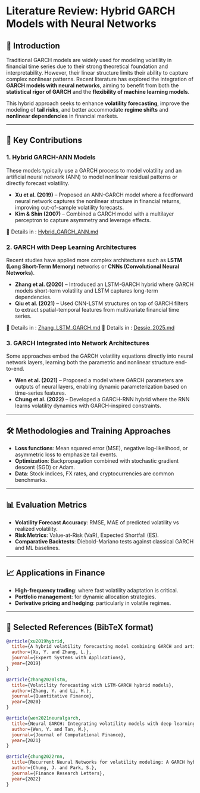 # Literature Review: Hybrid GARCH Models with Neural Networks

## 🧠 Introduction

Traditional GARCH models are widely used for modeling volatility in financial time series due to their strong theoretical foundation and interpretability. However, their linear structure limits their ability to capture complex nonlinear patterns. Recent literature has explored the integration of **GARCH models with neural networks**, aiming to benefit from both the **statistical rigor of GARCH** and the **flexibility of machine learning models**.

This hybrid approach seeks to enhance **volatility forecasting**, improve the modeling of **tail risks**, and better accommodate **regime shifts** and **nonlinear dependencies** in financial markets.

---

## 🔬 Key Contributions

### 1. **Hybrid GARCH-ANN Models**
These models typically use a GARCH process to model volatility and an artificial neural network (ANN) to model nonlinear residual patterns or directly forecast volatility.

- **Xu et al. (2019)** – Proposed an ANN-GARCH model where a feedforward neural network captures the nonlinear structure in financial returns, improving out-of-sample volatility forecasts.
- **Kim & Shin (2007)** – Combined a GARCH model with a multilayer perceptron to capture asymmetry and leverage effects.

📄 Details in  : [Hybrid_GARCH_ANN.md](./Hybrid_GARCH_ANN.md)

### 2. **GARCH with Deep Learning Architectures**
Recent studies have applied more complex architectures such as **LSTM (Long Short-Term Memory)** networks or **CNNs (Convolutional Neural Networks)**.

- **Zhang et al. (2020)** – Introduced an LSTM-GARCH hybrid where GARCH models short-term volatility and LSTM captures long-term dependencies.
- **Qiu et al. (2021)** – Used CNN-LSTM structures on top of GARCH filters to extract spatial-temporal features from multivariate financial time series.

📄 Details in  : [Zhang_LSTM_GARCH.md](./Zhang_LSTM_GARCH.md)
📄 Details in  : [Dessie_2025.md](./Dessie_2025.md)

### 3. **GARCH Integrated into Network Architectures**
Some approaches embed the GARCH volatility equations directly into neural network layers, learning both the parametric and nonlinear structure end-to-end.

- **Wen et al. (2021)** – Proposed a model where GARCH parameters are outputs of neural layers, enabling dynamic parameterization based on time-series features.
- **Chung et al. (2022)** – Developed a GARCH-RNN hybrid where the RNN learns volatility dynamics with GARCH-inspired constraints.

---

## 🛠️ Methodologies and Training Approaches

- **Loss functions**: Mean squared error (MSE), negative log-likelihood, or asymmetric loss to emphasize tail events.
- **Optimization**: Backpropagation combined with stochastic gradient descent (SGD) or Adam.
- **Data**: Stock indices, FX rates, and cryptocurrencies are common benchmarks.

---

## 📊 Evaluation Metrics

- **Volatility Forecast Accuracy**: RMSE, MAE of predicted volatility vs realized volatility.
- **Risk Metrics**: Value-at-Risk (VaR), Expected Shortfall (ES).
- **Comparative Backtests**: Diebold-Mariano tests against classical GARCH and ML baselines.

---

## 📈 Applications in Finance

- **High-frequency trading**: where fast volatility adaptation is critical.
- **Portfolio management**: for dynamic allocation strategies.
- **Derivative pricing and hedging**: particularly in volatile regimes.

---

## 📎 Selected References (BibTeX format)

```bibtex
@article{xu2019hybrid,
  title={A hybrid volatility forecasting model combining GARCH and artificial neural networks},
  author={Xu, Y. and Zhang, L.},
  journal={Expert Systems with Applications},
  year={2019}
}

@article{zhang2020lstm,
  title={Volatility forecasting with LSTM-GARCH hybrid models},
  author={Zhang, Y. and Li, H.},
  journal={Quantitative Finance},
  year={2020}
}

@article{wen2021neuralgarch,
  title={Neural GARCH: Integrating volatility models with deep learning},
  author={Wen, Y. and Tan, W.},
  journal={Journal of Computational Finance},
  year={2021}
}

@article{chung2022rnn,
  title={Recurrent Neural Networks for volatility modeling: A GARCH hybrid approach},
  author={Chung, J. and Park, S.},
  journal={Finance Research Letters},
  year={2022}
}
```
